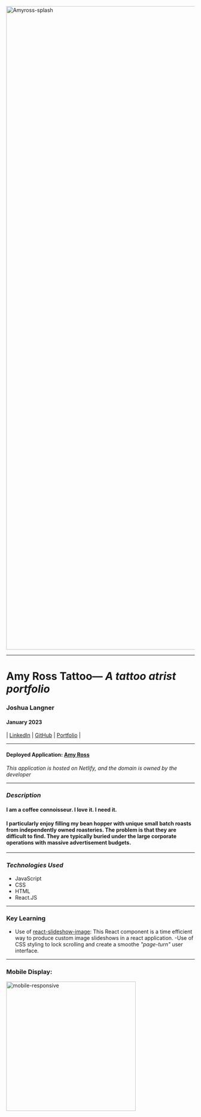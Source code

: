 <img width="1720" alt="Amyross-splash" src="https://user-images.githubusercontent.com/107937483/226444914-bcb6c649-d99e-406d-8490-b6d73b9e84e3.png">

---

# Amy Ross Tattoo— *A tattoo atrist portfolio*

### Joshua Langner
#### January 2023

| [LinkedIn](https://www.linkedin.com/in/josh-langner-48) | [GitHub](https://github.com/jlangner87) | [Portfolio](https://joshua-langner.com) |

---

#### Deployed Application: [Amy Ross](https://amyross.ink)
*This application is hosted on Netlify, and the domain is owned by the developer*

---

### **_Description_**

#### I am a coffee connoisseur. I love it. I need it.

#### I particularly enjoy filling my bean hopper with unique small batch roasts from independently owned roasteries. The problem is that they are difficult to find. They are typically buried under the large corporate operations with massive advertisement budgets.

---

### **_Technologies Used_**

- JavaScript
- CSS
- HTML
- React.JS

---

### Key Learning
- Use of [react-slideshow-image](https://www.npmjs.com/package/react-slideshow-image): This React component is a time efficient way to produce custom image slideshows in a react application.
-Use of CSS styling to lock scrolling and create a smoothe *"page-turn"* user interface.

---
### Mobile Display:
<img width="346" alt="mobile-responsive" src="https://user-images.githubusercontent.com/107937483/226445443-aa106756-10e9-4e14-9b42-1542d437e0c6.png">
